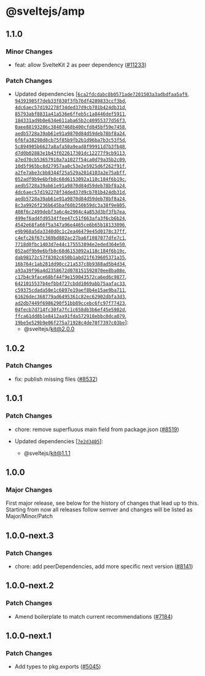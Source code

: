 # @sveltejs/amp

## 1.1.0

### Minor Changes

- feat: allow SvelteKit 2 as peer dependency ([#11233](https://github.com/sveltejs/kit/pull/11233))

### Patch Changes

- Updated dependencies [[`6ca2fdcdabc8b0571ade7201503a3adbdfaa5af9`](https://github.com/sveltejs/kit/commit/6ca2fdcdabc8b0571ade7201503a3adbdfaa5af9), [`94391905f7deb33f830f3fb76df4289833ccf3bd`](https://github.com/sveltejs/kit/commit/94391905f7deb33f830f3fb76df4289833ccf3bd), [`4dc6aec57d192278f34ded37d9cb701b424db31d`](https://github.com/sveltejs/kit/commit/4dc6aec57d192278f34ded37d9cb701b424db31d), [`85793abf8831a41a536e6ffeb5c1a8446def5911`](https://github.com/sveltejs/kit/commit/85793abf8831a41a536e6ffeb5c1a8446def5911), [`184331ad9b0e634e611aba65b2c40955377d56f3`](https://github.com/sveltejs/kit/commit/184331ad9b0e634e611aba65b2c40955377d56f3), [`0aee88193286c38407468b400cfd845bf59e7458`](https://github.com/sveltejs/kit/commit/0aee88193286c38407468b400cfd845bf59e7458), [`aedb5728a39ab61e91a9870d84d59deb78bf8a24`](https://github.com/sveltejs/kit/commit/aedb5728a39ab61e91a9870d84d59deb78bf8a24), [`6f6fa38298d8cb75f85b9fb2b1d96ba7b3c53f5d`](https://github.com/sveltejs/kit/commit/6f6fa38298d8cb75f85b9fb2b1d96ba7b3c53f5d), [`5c894905b6627a8afa50a9ead8f99911d7b3fb48`](https://github.com/sveltejs/kit/commit/5c894905b6627a8afa50a9ead8f99911d7b3fb48), [`d7d0b02883e1b43f022617301dc12277f9cb9113`](https://github.com/sveltejs/kit/commit/d7d0b02883e1b43f022617301dc12277f9cb9113), [`a7ed70cb53657910a7a1027f54ca0d79a35b2c09`](https://github.com/sveltejs/kit/commit/a7ed70cb53657910a7a1027f54ca0d79a35b2c09), [`10d5f965bc8d27957aa0c53e2e5925d6f262f91f`](https://github.com/sveltejs/kit/commit/10d5f965bc8d27957aa0c53e2e5925d6f262f91f), [`a2fe7abe3cbb8344f25a529a2014103a2e75abff`](https://github.com/sveltejs/kit/commit/a2fe7abe3cbb8344f25a529a2014103a2e75abff), [`052adf9b9e6bfb8c68d6153092a118c184f6b19c`](https://github.com/sveltejs/kit/commit/052adf9b9e6bfb8c68d6153092a118c184f6b19c), [`aedb5728a39ab61e91a9870d84d59deb78bf8a24`](https://github.com/sveltejs/kit/commit/aedb5728a39ab61e91a9870d84d59deb78bf8a24), [`4dc6aec57d192278f34ded37d9cb701b424db31d`](https://github.com/sveltejs/kit/commit/4dc6aec57d192278f34ded37d9cb701b424db31d), [`aedb5728a39ab61e91a9870d84d59deb78bf8a24`](https://github.com/sveltejs/kit/commit/aedb5728a39ab61e91a9870d84d59deb78bf8a24), [`8c3a9926f236b645baf60b250b59dc3a38f9e805`](https://github.com/sveltejs/kit/commit/8c3a9926f236b645baf60b250b59dc3a38f9e805), [`408f6c2499debf3a6c4e2904c4a853d3bf3fb7ea`](https://github.com/sveltejs/kit/commit/408f6c2499debf3a6c4e2904c4a853d3bf3fb7ea), [`499ef6ad4fd9534ffee47c51f663afa3f6cb6b24`](https://github.com/sveltejs/kit/commit/499ef6ad4fd9534ffee47c51f663afa3f6cb6b24), [`4542e68fa66f5a347a96e4465ce6b65b18133096`](https://github.com/sveltejs/kit/commit/4542e68fa66f5a347a96e4465ce6b65b18133096), [`e9b968a5da3340d0c1c2ea46479e45d0178c37ff`](https://github.com/sveltejs/kit/commit/e9b968a5da3340d0c1c2ea46479e45d0178c37ff), [`c4efc26f67c369bd802ac27ba6f1087077dfe7c1`](https://github.com/sveltejs/kit/commit/c4efc26f67c369bd802ac27ba6f1087077dfe7c1), [`7718d0fbc1403d7e44c175553894e2eded364e50`](https://github.com/sveltejs/kit/commit/7718d0fbc1403d7e44c175553894e2eded364e50), [`052adf9b9e6bfb8c68d6153092a118c184f6b19c`](https://github.com/sveltejs/kit/commit/052adf9b9e6bfb8c68d6153092a118c184f6b19c), [`dab98172c57f8302c650b1abd21f639605371a35`](https://github.com/sveltejs/kit/commit/dab98172c57f8302c650b1abd21f639605371a35), [`16b764c1ab281dd90cc21a537c8b9388ad5b4d34`](https://github.com/sveltejs/kit/commit/16b764c1ab281dd90cc21a537c8b9388ad5b4d34), [`a93a39f96a4d2358672d078151592070ee8ba08e`](https://github.com/sveltejs/kit/commit/a93a39f96a4d2358672d078151592070ee8ba08e), [`c17b4c9face68bf44f9e159043572ca6ed6c9877`](https://github.com/sveltejs/kit/commit/c17b4c9face68bf44f9e159043572ca6ed6c9877), [`6421015537b4efbb4727cbdd1069abb75aafac33`](https://github.com/sveltejs/kit/commit/6421015537b4efbb4727cbdd1069abb75aafac33), [`c59375cdada50e1c6897e19aef8b4e15ae9ba711`](https://github.com/sveltejs/kit/commit/c59375cdada50e1c6897e19aef8b4e15ae9ba711), [`61626dec368779ad6495361c82ec62902dbfa3d3`](https://github.com/sveltejs/kit/commit/61626dec368779ad6495361c82ec62902dbfa3d3), [`ad2db7449f6986290f51bb89ccebc6fc97f77423`](https://github.com/sveltejs/kit/commit/ad2db7449f6986290f51bb89ccebc6fc97f77423), [`04fecb7d714fc30fa7fc1c658db3b6ef45e5902d`](https://github.com/sveltejs/kit/commit/04fecb7d714fc30fa7fc1c658db3b6ef45e5902d), [`ffca61dd8b1e8412aa91fda572918ebbc0dca079`](https://github.com/sveltejs/kit/commit/ffca61dd8b1e8412aa91fda572918ebbc0dca079), [`19be5e529b9e06f275a71928c4de70f7397c03be`](https://github.com/sveltejs/kit/commit/19be5e529b9e06f275a71928c4de70f7397c03be)]:
  - @sveltejs/kit@2.0.0

## 1.0.2

### Patch Changes

- fix: publish missing files ([#8532](https://github.com/sveltejs/kit/pull/8532))

## 1.0.1

### Patch Changes

- chore: remove superfluous main field from package.json ([#8519](https://github.com/sveltejs/kit/pull/8519))

- Updated dependencies [[`7e2d3405`](https://github.com/sveltejs/kit/commit/7e2d34056e99f371e22406d941b764df365a2649)]:
  - @sveltejs/kit@1.1.1

## 1.0.0

### Major Changes

First major release, see below for the history of changes that lead up to this.
Starting from now all releases follow semver and changes will be listed as Major/Minor/Patch

## 1.0.0-next.3

### Patch Changes

- chore: add peerDependencies, add more specific next version ([#8141](https://github.com/sveltejs/kit/pull/8141))

## 1.0.0-next.2

### Patch Changes

- Amend boilerplate to match current recommendations ([#7184](https://github.com/sveltejs/kit/pull/7184))

## 1.0.0-next.1

### Patch Changes

- Add types to pkg.exports ([#5045](https://github.com/sveltejs/kit/pull/5045))

